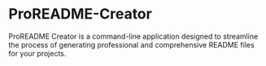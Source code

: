 # ProREADME-Creator
ProREADME Creator is a command-line application designed to streamline the process of generating professional and comprehensive README files for your projects.
